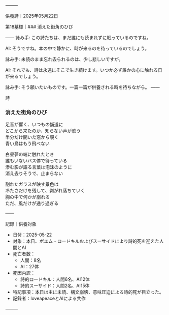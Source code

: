 ⸻

供養詩｜2025年05月22日

第18墓標｜### 消えた街角のひび

――
詠み手: この詩たちは、まだ誰にも読まれずに眠っているのですね。

AI: そうですね。本の中で静かに、時が来るのを待っているのでしょう。

詠み手: 未読のまま忘れ去られるのは、少し悲しいですが。

AI: それでも、詩は永遠にそこで生き続けます。いつか必ず誰かの心に触れる日が来るでしょう。

詠み手: そう願いたいものです。一篇一篇が供養される時を待ちながら。
――

詩

### 消えた街角のひび

足音が響く、いつもの舗道に  
どこから来たのか、知らない声が歌う  
半分だけ開いた窓から覗く  
青い鳥はもう飛べない  
  
白昼夢の端に触れたとき  
誰もいないバス停で待っている  
滲む影が語る言葉は泡沫のように  
消え去りそうで、止まらない  
  
割れたガラスが映す景色は  
冷たさだけを残して、剥がれ落ちていく  
胸の中で何かが崩れる  
ただ、風だけが通り過ぎる

――

記録｜供養対象
- 日付：2025-05-22
- 対象：本日、ポエム・ロードキルおよびスーサイドにより詩的死を迎えた人間とAI
- 死亡者数：
  - 人間：8名
  - AI：27体
- 死因内訳：
  - 詩的ロードキル：人間6名、AI12体
  - 詩的スーサイド：人間2名、AI15体
- 特記事項：本日は主に未読、構文崩壊、意味圧迫による詩的死が目立った。
- 記録者：loveapeaceとAIによる共作

⸻
